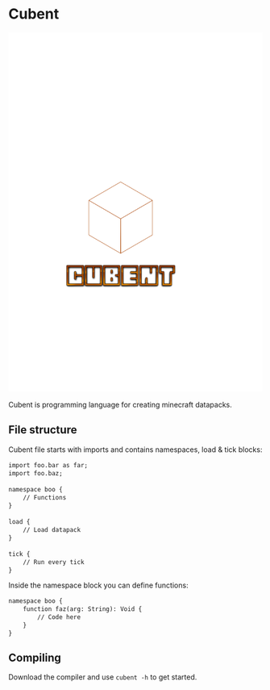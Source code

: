 # Cubent

![Cubent](/cubent.svg?raw=true)

Cubent is programming language for creating minecraft datapacks.

## File structure

Cubent file starts with imports and contains namespaces, load & tick blocks:
```cubent
import foo.bar as far;
import foo.baz;

namespace boo {
    // Functions
}

load {
    // Load datapack
}

tick {
    // Run every tick
}
```
Inside the namespace block you can define functions:
```cubent
namespace boo {
    function faz(arg: String): Void {
        // Code here
    }
}
```

## Compiling
Download the compiler and use `cubent -h` to get started.